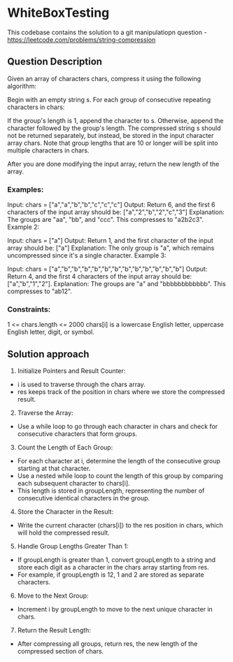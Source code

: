 # WhiteBoxTesting

This codebase contains the solution to a git manipulatiopn question - https://leetcode.com/problems/string-compression

## Question Description

Given an array of characters chars, compress it using the following algorithm:

Begin with an empty string s. For each group of consecutive repeating characters in chars:

If the group's length is 1, append the character to s.
Otherwise, append the character followed by the group's length.
The compressed string s should not be returned separately, but instead, be stored in the input character array chars. Note that group lengths that are 10 or longer will be split into multiple characters in chars.

After you are done modifying the input array, return the new length of the array.

### Examples:

Input: chars = ["a","a","b","b","c","c","c"]
Output: Return 6, and the first 6 characters of the input array should be: ["a","2","b","2","c","3"]
Explanation: The groups are "aa", "bb", and "ccc". This compresses to "a2b2c3".
Example 2:

Input: chars = ["a"]
Output: Return 1, and the first character of the input array should be: ["a"]
Explanation: The only group is "a", which remains uncompressed since it's a single character.
Example 3:

Input: chars = ["a","b","b","b","b","b","b","b","b","b","b","b","b"]
Output: Return 4, and the first 4 characters of the input array should be: ["a","b","1","2"].
Explanation: The groups are "a" and "bbbbbbbbbbbb". This compresses to "ab12".
 

### Constraints:

1 <= chars.length <= 2000
chars[i] is a lowercase English letter, uppercase English letter, digit, or symbol.

## Solution approach 

1. Initialize Pointers and Result Counter:
 - i is used to traverse through the chars array.
 - res keeps track of the position in chars where we store the compressed result.
2. Traverse the Array:
 - Use a while loop to go through each character in chars and check for consecutive characters that form groups.
3. Count the Length of Each Group:
 - For each character at i, determine the length of the consecutive group starting at that character.
 - Use a nested while loop to count the length of this group by comparing each subsequent character to chars[i].
 - This length is stored in groupLength, representing the number of consecutive identical characters in the group.
4. Store the Character in the Result:
 - Write the current character (chars[i]) to the res position in chars, which will hold the compressed result.
5. Handle Group Lengths Greater Than 1:
 - If groupLength is greater than 1, convert groupLength to a string and store each digit as a character in the chars array starting from res.
 - For example, if groupLength is 12, 1 and 2 are stored as separate characters.
6. Move to the Next Group:
 - Increment i by groupLength to move to the next unique character in chars.
7. Return the Result Length:
 - After compressing all groups, return res, the new length of the compressed section of chars.
